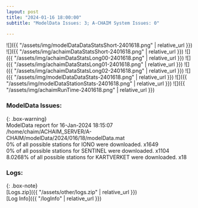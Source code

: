 ```yaml
---
layout: post
title: "2024-01-16 18:00:00"
subtitle: "ModelData Issues: 3; A-CHAIM System Issues: 0"

---
```


![]({{ "/assets/img/modelDataDataStatsShort-2401618.png" | relative_url }})
![]({{ "/assets/img/achaimDataStatsShort-2401618.png" | relative_url }})
![]({{ "/assets/img/achaimDataStatsLong00-2401618.png" | relative_url }})
![]({{ "/assets/img/achaimDataStatsLong01-2401618.png" | relative_url }})
![]({{ "/assets/img/achaimDataStatsLong02-2401618.png" | relative_url }})
![]({{ "/assets/img/modelDataDataStats-2401618.png" | relative_url }})
![]({{ "/assets/img/modelDataStationStats-2401618.png" | relative_url }})
![]({{ "/assets/img/achaimRunTime-2401618.png" | relative_url }})


### ModelData Issues:  
  
{: .box-warning}  
 ModelData report for 16-Jan-2024 18:15:07   
 /home/chaim/ACHAIM_SERVER/A-CHAIM/modelData/2024/016/18/modelData.mat   
 0% of all possible stations for IONO were downloaded. x1649   
 0% of all possible stations for SENTINEL were downloaded. x1104   
 8.0268% of all possible stations for KARTVERKET were downloaded. x18   
  


### Logs:  
  
{: .box-note}  
[Logs.zip]({{ "/assets/other/logs.zip" | relative_url }})  
[Log Info]({{ "/logInfo" | relative_url }})  
